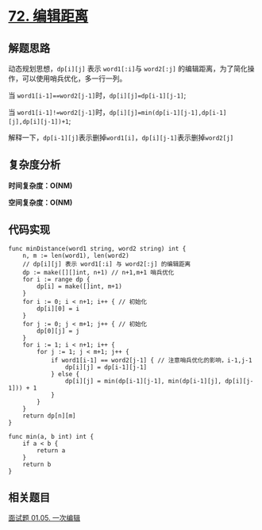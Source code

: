 # [72. 编辑距离](https://leetcode-cn.com/problems/edit-distance/)

## 解题思路

动态规划思想，`dp[i][j]` 表示 `word1[:i]`与 `word2[:j]` 的编辑距离，为了简化操作，可以使用哨兵优化，多一行一列。

当 `word1[i-1]==word2[j-1]`时，`dp[i][j]=dp[i-1][j-1]`;

当 `word1[i-1]!=word2[j-1]`时，`dp[i][j]=min(dp[i-1][j-1],dp[i-1][j],dp[i][j-1])+1`;

解释一下，`dp[i-1][j]`表示删掉`word1[i]`，`dp[i][j-1]`表示删掉`word2[j]`

## 复杂度分析

**时间复杂度：O(NM)**

**空间复杂度：O(NM)** 

## 代码实现

```golang
func minDistance(word1 string, word2 string) int {
	n, m := len(word1), len(word2)
	// dp[i][j] 表示 word1[:i] 与 word2[:j] 的编辑距离
	dp := make([][]int, n+1) // n+1,m+1 哨兵优化
	for i := range dp {
		dp[i] = make([]int, m+1)
	}
	for i := 0; i < n+1; i++ { // 初始化
		dp[i][0] = i
	}
	for j := 0; j < m+1; j++ { // 初始化
		dp[0][j] = j
	}
	for i := 1; i < n+1; i++ {
		for j := 1; j < m+1; j++ {
			if word1[i-1] == word2[j-1] { // 注意哨兵优化的影响，i-1,j-1
				dp[i][j] = dp[i-1][j-1]
			} else {
				dp[i][j] = min(dp[i-1][j-1], min(dp[i-1][j], dp[i][j-1])) + 1
			}
		}
	}
	return dp[n][m]
}

func min(a, b int) int {
	if a < b {
		return a
	}
	return b
}
```

## 相关题目

[面试题 01.05. 一次编辑](https://github.com/WTongStudio/LeetCode/blob/master/算法/动态规划/面试题%2001.05.%20一次编辑.md)